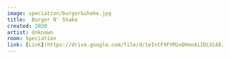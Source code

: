 ```yaml
---
image: speciation/burger&shake.jpg
title:  Burger N' Shake
created: 2020
artist: Unknown
room: Speciation
link: [Link](https://drive.google.com/file/d/1eIntF9FYMinOHenAiIDLVL6Ez9WYaQ4x/view?usp=sharing)
---
```



